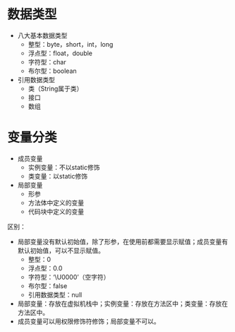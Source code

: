 # 数据类型

* 八大基本数据类型
  * 整型：byte，short，int，long
  * 浮点型：float，double
  * 字符型：char
  * 布尔型：boolean
* 引用数据类型
  * 类（String属于类）
  * 接口
  * 数组

# 变量分类

* 成员变量
  * 实例变量：不以static修饰
  * 类变量：以static修饰
* 局部变量
  * 形参
  * 方法体中定义的变量
  * 代码块中定义的变量



区别：

* 局部变量没有默认初始值，除了形参，在使用前都需要显示赋值；成员变量有默认初始值，可以不显示赋值。
  * 整型：0
  * 浮点型：0.0
  * 字符型：‘\U0000’（空字符）
  * 布尔型：false
  * 引用数据类型：null
* 局部变量：存放在虚拟机栈中；实例变量：存放在方法区中；类变量：存放在方法区中。
* 成员变量可以用权限修饰符修饰；局部变量不可以。

